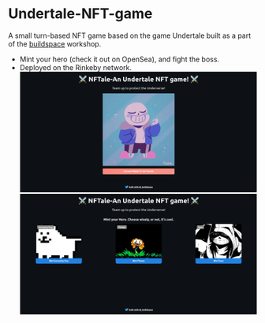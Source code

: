 # Undertale-NFT-game
A small turn-based NFT game based on the game Undertale built as a part of the [buildspace](https://app.buildspace.so/) workshop.
- Mint your hero (check it out on OpenSea), and fight the boss. 
- Deployed on the Rinkeby network. 
![Alt text](screenshot.png?raw=true "Webpage preview")
![Alt text](screenshot2.png?raw=true "Webpage preview")

